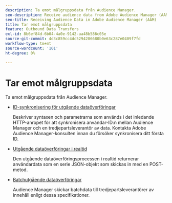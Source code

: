 ```yaml
---
description: Ta emot målgruppsdata från Audience Manager.
seo-description: Receive audience data from Adobe Audience Manager (AAM).
seo-title: Receiving Audience Data in Adobe Audience Manager (AAM)
title: Tar emot målgruppsdata
feature: Outbound Data Transfers
exl-id: 8b6ef84d-6b04-4a0e-9142-aa48b586c05e
source-git-commit: 4d3c859cc4dc5294286680b0e63c287e0409f7fd
workflow-type: tm+mt
source-wordcount: '101'
ht-degree: 0%

---
```


# Tar emot målgruppsdata

Ta emot målgruppsdata från Audience Manager.

* [ID-synkronisering för utgående dataöverföringar](id-sync-outbound.md)

  Beskriver syntaxen och parametrarna som används i det inledande HTTP-anropet för att synkronisera användar-ID:n mellan Audience Manager och en tredjepartsleverantör av data. Kontakta Adobe Audience Manager-konsulten innan du försöker synkronisera ditt första ID.

* [Utgående dataöverföringar i realtid](real-time-outbound-transfers/real-time-outbound-transfers.md)

  Den utgående dataöverföringsprocessen i realtid returnerar användardata som en serie JSON-objekt som skickas in med en POST-metod.

* [Batchutgående dataöverföringar](batch-outbound-transfers/batch-outbound-overview.md)

  Audience Manager skickar batchdata till tredjepartsleverantörer av innehåll enligt dessa specifikationer.
